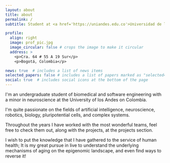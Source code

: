 ```yaml
---
layout: about
title: about
permalink: /
subtitle: Student at <a href='https://uniandes.edu.co'>Universidad de los Andes</a>

profile:
  align: right
  image: prof_pic.jpg
  image_circular: false # crops the image to make it circular
  address: >
    <p>Cra. 64 # 55 A 19 Sur</p>
    <p>Bogotá, Colombia</p>

news: true  # includes a list of news items
selected_papers: false # includes a list of papers marked as "selected={true}"
social: true  # includes social icons at the bottom of the page
---
```


I'm an undergraduate student of biomedical and software engineering with a
minor in neuroscience at the University of los Andes on Colombia.

I'm quite passionate on the fields of artificial intelligence, neuroscience,
robotics, biology, pluripotential cells, and complex systems.

Throughout the years I have worked with the most wonderful teams,
feel free to check them out, along with the projects, at the projects section.

I wish to put the knowledge that I have gathered to the service of human
health; It is my great pursue in live to understand the underlying
mechanisms of aging on the epigenomic landscape, and even find ways to reverse
it!
